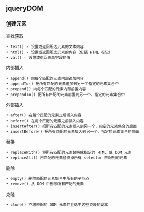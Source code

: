 ## jqueryDOM

### 创建元素

查找获取

	• text() - 设置或返回所选元素的文本内容
	• html() - 设置或返回所选元素的内容（包括 HTML 标记）
	• val() - 设置或返回表单字段的值

内部插入

	• append() 向每个匹配的元素内部追加内容
	• appendTo() 把所有匹配的元素追加到另一个指定的元素集合中
	• prepend() 向每个匹配的元素内部前置内容
	• prependTo() 把所有匹配的元素前置到另一个、指定的元素集合中

外部插入

	• after() 在每个匹配的元素之后插入内容
	• before() 在每个匹配的元素之前插入内容
	• insertAfter() 把所有匹配的元素插入到另一个、指定的元素集合的后面
	• insertBefore() 把所有匹配的元素插入到另一个、指定的元素集合的前面

替换

	• replaceWith() 将所有匹配的元素替换成指定的 HTML 或 DOM 元素
	• replaceAll() 用匹配的元素替换掉所有 selector 匹配到的元素

删除

	• empty() 删除匹配的元素集合中所有的子节点
	• remove() 从 DOM 中删除所有匹配的元素

克隆

	• clone() 克隆匹配的 DOM 元素并且选中这些克隆的副本